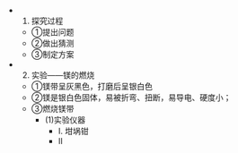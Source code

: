 -
  1. 探究过程
	- ①提出问题
	- ②做出猜测
	- ③制定方案
-
  2. 实验——镁的燃烧
	- ①镁带呈灰黑色，打磨后呈银白色
	- ②镁是银白色固体，易被折弯、扭断，易导电、硬度小；
	- ③燃烧镁带
		- (1)实验仪器
			- I. 坩埚钳
			- II